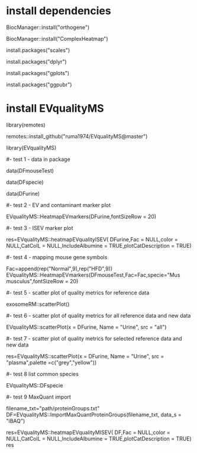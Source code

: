 # install dependencies

BiocManager::install("orthogene")

BiocManager::install("ComplexHeatmap")

install.packages("scales")

install.packages("dplyr")

install.packages("gplots")

install.packages("ggpubr")

# install EVqualityMS

library(remotes)

remotes::install_github("ruma1974/EVqualityMS@master")

library(EVqualityMS)

#- test 1 - data in package

data(DFmouseTest)

data(DFspecie)

data(DFurine)

#- test 2 - EV and contaminant marker plot

EVqualityMS::HeatmapEVmarkers(DFurine,fontSizeRow = 20)

#- test 3 - ISEV marker plot

res=EVqualityMS::heatmapEVqualityISEV( DFurine,Fac = NULL,color = NULL,CatColL = NULL,IncludeAlbumine = TRUE,plotCatDescription = TRUE)

#- test 4 - mapping mouse gene symbols

Fac=append(rep("Normal",9),rep("HFD",9))
EVqualityMS::HeatmapEVmarkers(DFmouseTest,Fac=Fac,specie="Mus musculus",fontSizeRow = 20)

#- test 5 - scatter plot of quality metrics for reference data

exosomeRM::scatterPlot()

#- test 6 - scatter plot of quality metrics for all reference data and new data

EVqualityMS::scatterPlot(x = DFurine, Name = "Urine", src = "all")

#- test 7 - scatter plot of quality metrics for selected reference data and new data

res=EVqualityMS::scatterPlot(x = DFurine, Name = "Urine", src = "plasma",palette =c("grey","yellow"))

#- test 8 list common species

EVqualityMS::DFspecie

#- test 9 MaxQuant import

filename_txt="path/proteinGroups.txt"
DF=EVqualityMS::ImportMaxQuantProteinGroups(filename_txt, data_s = "iBAQ")

res=EVqualityMS::heatmapEVqualityMISEV( DF,Fac = NULL,color = NULL,CatColL = NULL,IncludeAlbumine = TRUE,plotCatDescription = TRUE)
res
